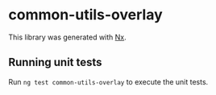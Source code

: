 # common-utils-overlay

This library was generated with [Nx](https://nx.dev).

## Running unit tests

Run `ng test common-utils-overlay` to execute the unit tests.
